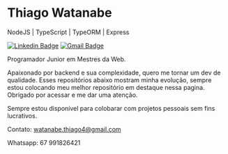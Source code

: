 # Thiago Watanabe

NodeJS | TypeScript | TypeORM | Express 

[![Linkedin Badge](https://img.shields.io/badge/-Thiago%20Watanabe-6633cc?style=flat-square&logo=Linkedin&logoColor=white&link=https://https://www.linkedin.com/in/thiago-watanabe-22191019b//)](https://www.linkedin.com/in/thiago-watanabe-22191019b/) 
[![Gmail Badge](https://img.shields.io/badge/-watanabe.thiago4@gmail.com-6633cc?style=flat-square&logo=Gmail&logoColor=white&link=mailto:diego.schell.f@gmail.com)](mailto:watanabe.thiago4@gmail.com)

Programador Junior em Mestres da Web.

Apaixonado por backend e sua complexidade, quero me tornar um dev de qualidade. Esses repositórios abaixo mostram minha evolução, sempre estou colocando meu melhor repositório em destaque nessa pagina. Obrigado por acessar e me dar uma atenção.

Sempre estou disponível para colobarar com projetos pessoais sem fins lucrativos.

Contato: watanabe.thiago4@gmail.com

Whatsapp: 67 991826421
